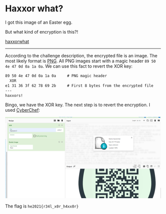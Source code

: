 # Haxxor what?
I got this image of an Easter egg.

But what kind of encryption is this?!

[haxxorwhat](haxxorwhat)

---

According to the challenge description, the encrypted file is an image. 
The most likely format is [PNG](https://en.wikipedia.org/wiki/Portable_Network_Graphics).
All PNG images start with a magic header `89 50 4e 47 0d 0a 1a 0a`. We can use this fact to
revert the XOR key:
```
89 50 4e 47 0d 0a 1a 0a     # PNG magic header
  XOR
e1 31 36 3f 62 78 69 2b     # First 8 bytes from the encrypted file
---
haxxors!
```

Bingo, we have the XOR key. The next step is to revert the encryption.
I used [CyberChef](https://gchq.github.io/CyberChef/):

![](haxxor-cyber-chef.png)

The flag is `he2021{r34l_x0r_h4xx0r}`